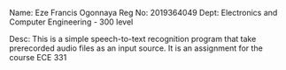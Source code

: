 Name: Eze Francis Ogonnaya
Reg No: 2019364049
Dept: Electronics and Computer Engineering - 300 level

Desc: This is a simple speech-to-text recognition program that take prerecorded audio files as an input source.
It is an assignment for the course ECE 331
